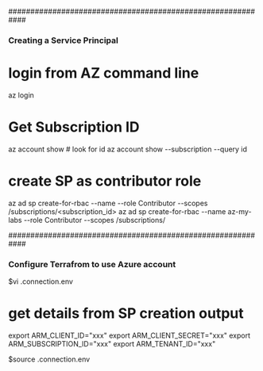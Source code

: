 
############################################################
### Creating a Service Principal 

# login from AZ command line
az login 


# Get Subscription ID
az account show     # look for id 
az account show --subscription <name-from-az-account> --query id

# create SP as contributor role
az ad sp create-for-rbac --name <SP-NAME-HERE> --role Contributor --scopes /subscriptions/<subscription_id>
az ad sp create-for-rbac --name az-my-labs --role Contributor --scopes /subscriptions/<Subcription-ID-Here>
	

############################################################
### Configure Terrafrom to use Azure account

$vi .connection.env
# get details from SP creation output 
export ARM_CLIENT_ID="xxx" <appID>
export ARM_CLIENT_SECRET="xxx" <Password>
export ARM_SUBSCRIPTION_ID="xxx" <SubscriptionID>
export ARM_TENANT_ID="xxx" <TenantID>

$source .connection.env
